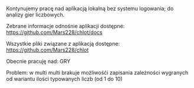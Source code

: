 Kontynujemy pracę nad aplikacją lokalną bez systemu logowania; do analizy gier liczbowych.

Zebrane informacje odnośnie aplikacji dostępne: https://github.com/Mars228/chlot/docs

Wszystkie pliki związane z aplikacją dostępne: https://github.com/Mars228/chlot

Obecnie pracuję nad: GRY

Problem: w multi multi brakuje możliwośći zapisania zależności wygranych od wariantu ilości typowanych liczb (od 1 do 10)

